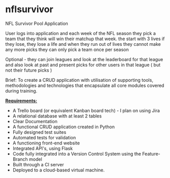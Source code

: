 # nflsurvivor
NFL Survivor Pool Application

User logs into application and each week of the NFL season they pick a team that they think will win their matchup that week.
the start with 3 lives
if they lose, they lose a life and when they run out of lives they cannot make any more picks
they can only pick a team once per season

Optional - they can join leagues and look at the leaderboard for that league and also look at past and present picks for other users in that league ( but not their future picks ) 

Brief: 
To create a CRUD application with utilisation of supporting tools,
methodologies and technologies that encapsulate all core modules
covered during training. 

<b><u>Requirements:</u></b>
* A Trello board (or equivalent Kanban board tech) - I plan on using Jira
* A relational database with at least 2 tables
* Clear Documentation
* A functional CRUD application created in Python
* Fully designed test suites
* Automated tests for validation
* A functioning front-end website
* Integrated API's, using Flask
* Code fully integrated into a Version Control System using the Feature-Branch model
* Built through a CI server 
* Deployed to a cloud-based virtual machine.
